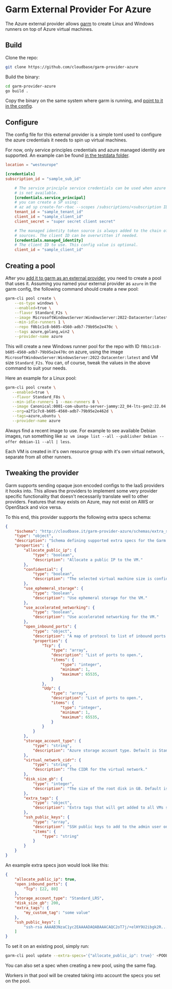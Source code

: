 # Garm External Provider For Azure

The Azure external provider allows [garm](https://github.com/cloudbase/garm) to create Linux and Windows runners on top of Azure virtual machines.

## Build

Clone the repo:

```bash
git clone https://github.com/cloudbase/garm-provider-azure
```

Build the binary:

```bash
cd garm-provider-azure
go build .
```

Copy the binary on the same system where garm is running, and [point to it in the config](https://github.com/cloudbase/garm/blob/main/doc/providers.md#the-external-provider).

## Configure

The config file for this external provider is a simple toml used to configure the azure credentials it needs to spin up virtual machines.

For now, only service principles credentials and azure managed identity are supported. An example can be found [in the testdata folder](./testdata/config.toml).

```toml
location = "westeurope"

[credentials]
subscription_id = "sample_sub_id"

    # The service principle service credentials can be used when azure managed identity
    # is not available.
    [credentials.service_principal]
    # you can create a SP using:
    # az ad sp create-for-rbac --scopes /subscriptions/<subscription ID> --role Contributor
    tenant_id = "sample_tenant_id"
    client_id = "sample_client_id"
    client_secret = "super secret client secret"

    # The managed identity token source is always added to the chain of possible authentication
    # sources. The client ID can be overwritten if needed. 
    [credentials.managed_identity]
    # The client ID to use. This config value is optional.
    client_id = "sample_client_id"
```

## Creating a pool

After you [add it to garm as an external provider](https://github.com/cloudbase/garm/blob/main/doc/providers.md#the-external-provider), you need to create a pool that uses it. Assuming you named your external provider as ```azure``` in the garm config, the following command should create a new pool:

```bash
garm-cli pool create \
    --os-type windows \
    --enabled=true \
    --flavor Standard_F2s \
    --image MicrosoftWindowsServer:WindowsServer:2022-Datacenter:latest \
    --min-idle-runners 1 \
    --repo f0b1c1c8-b605-4560-adb7-79b95e2e470c \
    --tags azure,golang,win2 \
    --provider-name azure
```

This will create a new Windows runner pool for the repo with ID ```f0b1c1c8-b605-4560-adb7-79b95e2e470c``` on azure, using the image ```MicrosoftWindowsServer:WindowsServer:2022-Datacenter:latest``` and VM size ```Standard_F2s```. You can, of course, tweak the values in the above command to suit your needs.

Here an example for a Linux pool:

```bash
garm-cli pool create \
   --enabled=true \
   --flavor Standard_F8s \
   --min-idle-runners 1 --max-runners 8 \
   --image Canonical:0001-com-ubuntu-server-jammy:22_04-lts-gen2:22.04.202206040 \
   --org=a2f1c7c8-b605-4560-adb7-79b95e2e462d \
   --tags=azure,ubuntu \
   --provider-name azure
```

Always find a recent image to use. For example to see available Debian images, run something like `az vm image list --all --publisher Debian --offer debian-11 --all | less`.

Each VM is created in it's own resource group with it's own virtual network, separate from all other runners.

## Tweaking the provider

Garm supports sending opaque json encoded configs to the IaaS providers it hooks into. This allows the providers to implement some very provider specific functionality that doesn't necessarily translate well to other providers. Features that may exists on Azure, may not exist on AWS or OpenStack and vice versa.

To this end, this provider supports the following extra specs schema:

```json
{
    "$schema": "http://cloudbase.it/garm-provider-azure/schemas/extra_specs#",
    "type": "object",
    "description": "Schema defining supported extra specs for the Garm Azure Provider",
    "properties": {
        "allocate_public_ip": {
            "type": "boolean",
            "description": "Allocate a public IP to the VM."
        },
        "confidential": {
            "type": "boolean",
            "description": "The selected virtual machine size is confidential."
        },
        "use_ephemeral_storage": {
            "type": "boolean",
            "description": "Use ephemeral storage for the VM."
        },
        "use_accelerated_networking": {
            "type": "boolean",
            "description": "Use accelerated networking for the VM."
        },
        "open_inbound_ports": {
            "type": "object",
            "description": "A map of protocol to list of inbound ports to open.",
            "properties": {
                "Tcp": {
                    "type": "array",
                    "description": "List of ports to open.",
                    "items": {
                        "type": "integer",
                        "minimum": 1,
                        "maximum": 65535,
                    }
                },
                "Udp": {
                    "type": "array",
                    "description": "List of ports to open.",
                    "items": {
                        "type": "integer",
                        "minimum": 1,
                        "maximum": 65535,
                    }
                }
            }
        },
        "storage_account_type": {
            "type": "string",
            "description": "Azure storage account type. Default is Standard_LRS."
        },
        "virtual_network_cidr": {
            "type": "string",
            "description": "The CIDR for the virtual network."
        },
        "disk_size_gb": {
            "type": "integer",
            "description": "The size of the root disk in GB. Default is 127 GB."
        },
        "extra_tags": {
            "type": "object",
            "description": "Extra tags that will get added to all VMs spawned in a pool."
        },
        "ssh_public_keys": {
            "type": "array",
            "description": "SSH public keys to add to the admin user on Linux runners.",
            "items": {
                "type": "string"
            }
        }
    }
}
```

An example extra specs json would look like this:

```json
{
    "allocate_public_ip": true,
    "open_inbound_ports": {
        "Tcp": [22, 80]
    },
    "storage_account_type": "Standard_LRS",
    "disk_size_gb": 200,
    "extra_tags": {
        "my_custom_tag": "some value"
    },
    "ssh_public_keys": [
        "ssh-rsa AAAAB3NzaC1yc2EAAAADAQABAAACAQC2oT7j/+elHY9U2ibgk2R...."
    ]
}
```

To set it on an existing pool, simply run:

```bash
garm-cli pool update --extra-specs='{"allocate_public_ip": true}' <POOL_ID>
```

You can also set a spec when creating a new pool, using the same flag.

Workers in that pool will be created taking into account the specs you set on the pool.
